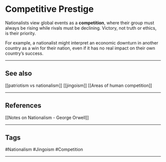 # Competitive Prestige

Nationalists view global events as a **competition**, where their group must always be rising while rivals must be declining. Victory, not truth or ethics, is their priority.

For example, a nationalist might interpret an economic downturn in another country as a win for their nation, even if it has no real impact on their own country’s success.

---
## See also

[[patriotism vs nationalism]]
[[jingoism]]
[[Areas of human competition]]

---
## References

[[Notes on Nationalism - George Orwell]]

---
## Tags

#Nationalism #Jingoism #Competition 

---


